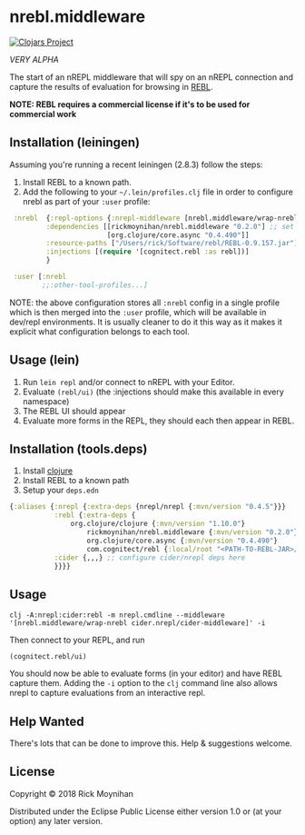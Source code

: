 # nrebl.middleware

[![Clojars Project](https://img.shields.io/clojars/v/rickmoynihan/nrebl.middleware.svg)](https://clojars.org/rickmoynihan/nrebl.middleware)

*VERY ALPHA*

The start of an nREPL middleware that will spy on an nREPL connection
and capture the results of evaluation for browsing in
[REBL](https://github.com/cognitect-labs/REBL-distro).

**NOTE: REBL requires a commercial license if it's to be used for commercial work**

## Installation (leiningen)

Assuming you're running a recent leiningen (2.8.3) follow the steps:

1. Install REBL to a known path.
2. Add the following to your `~/.lein/profiles.clj` file in order to configure nrebl as part of your `:user` profile:

```clojure
 :nrebl  {:repl-options {:nrepl-middleware [nrebl.middleware/wrap-nrebl]}
         :dependencies [[rickmoynihan/nrebl.middleware "0.2.0"] ;; set this to the latest nrebl version
                        [org.clojure/core.async "0.4.490"]]
         :resource-paths ["/Users/rick/Software/rebl/REBL-0.9.157.jar"] ;; set this to where your REBL jar is installed
         :injections [(require '[cognitect.rebl :as rebl])]
         }

 :user [:nrebl
        ;;:other-tool-profiles...]
```

NOTE: the above configuration stores all `:nrebl` config in a single profile which is then merged into the `:user` profile, which will be available in dev/repl environments.  It is usually cleaner to do it this way as it makes it explicit what configuration belongs to each tool.

## Usage (lein)

1. Run `lein repl` and/or connect to  nREPL with your Editor.
2. Evaluate `(rebl/ui)` (the :injections should make this available in every namespace)
3. The REBL UI should appear
4. Evaluate more forms in the REPL, they should each then appear in REBL.

## Installation (tools.deps)

1. Install [clojure](https://clojure.org/)
2. Install REBL to a known path
3. Setup your `deps.edn`

```clojure
{:aliases {:nrepl {:extra-deps {nrepl/nrepl {:mvn/version "0.4.5"}}}
           :rebl {:extra-deps {
	           org.clojure/clojure {:mvn/version "1.10.0"}
                   rickmoynihan/nrebl.middleware {:mvn/version "0.2.0"}
                   org.clojure/core.async {:mvn/version "0.4.490"}
     	           com.cognitect/rebl {:local/root "<PATH-TO-REBL-JAR>/REBL-0.9.108/REBL-0.9.157.jar"}}}
           :cider {,,,} ;; configure cider/nrepl deps here
           }}}}
```


## Usage

```
clj -A:nrepl:cider:rebl -m nrepl.cmdline --middleware '[nrebl.middleware/wrap-nrebl cider.nrepl/cider-middleware]' -i
```

Then connect to your REPL, and run

```
(cognitect.rebl/ui)
```

You should now be able to evaluate forms (in your editor) and have REBL capture them. Adding the `-i` option to
the `clj` command line also allows nrepl to capture evaluations from an interactive repl. 

## Help Wanted

There's lots that can be done to improve this.  Help & suggestions welcome.

## License

Copyright © 2018 Rick Moynihan

Distributed under the Eclipse Public License either version 1.0 or (at
your option) any later version.
